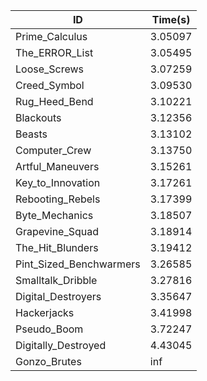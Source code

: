 |ID|Time(s)|
|-|-|
|Prime_Calculus|3.05097|
|The_ERROR_List|3.05495|
|Loose_Screws|3.07259|
|Creed_Symbol|3.09530|
|Rug_Heed_Bend|3.10221|
|Blackouts|3.12356|
|Beasts|3.13102|
|Computer_Crew|3.13750|
|Artful_Maneuvers|3.15261|
|Key_to_Innovation|3.17261|
|Rebooting_Rebels|3.17399|
|Byte_Mechanics|3.18507|
|Grapevine_Squad|3.18914|
|The_Hit_Blunders|3.19412|
|Pint_Sized_Benchwarmers|3.26585|
|Smalltalk_Dribble|3.27816|
|Digital_Destroyers|3.35647|
|Hackerjacks|3.41998|
|Pseudo_Boom|3.72247|
|Digitally_Destroyed|4.43045|
|Gonzo_Brutes|inf|
